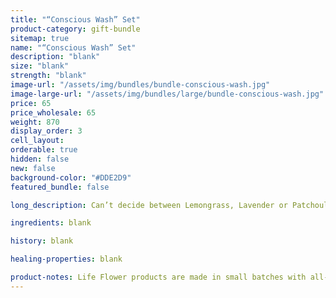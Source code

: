```yaml
---
title: "“Conscious Wash” Set"
product-category: gift-bundle
sitemap: true
name: "“Conscious Wash” Set"
description: "blank"
size: "blank"
strength: "blank"
image-url: "/assets/img/bundles/bundle-conscious-wash.jpg"
image-large-url: "/assets/img/bundles/large/bundle-conscious-wash.jpg"
price: 65
price_wholesale: 65
weight: 870
display_order: 3
cell_layout:
orderable: true
hidden: false
new: false
background-color: "#DDE2D9"
featured_bundle: false

long_description: Can’t decide between Lemongrass, Lavender or Patchouli Rose? Don't worry, we wont make you. Try all three scents of our plant based, conscious body wash for a discounted price.

ingredients: blank

history: blank

healing-properties: blank

product-notes: Life Flower products are made in small batches with all-natural and boutique ingredients. Orders are processed and ship within 14 business days. Please allow additional time for&nbsp;delivery.
---
```

